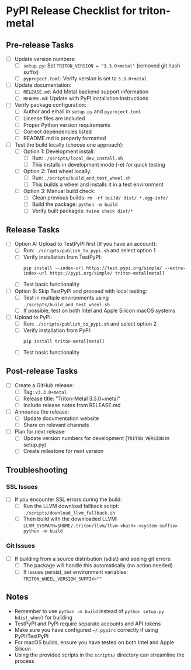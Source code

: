 # PyPI Release Checklist for triton-metal

## Pre-release Tasks
- [ ] Update version numbers:
  - [ ] `setup.py`: Set `TRITON_VERSION = "3.3.0+metal"` (removed git hash suffix)
  - [ ] `pyproject.toml`: Verify version is set to `3.3.0+metal` 
- [ ] Update documentation:
  - [ ] `RELEASE.md`: Add Metal backend support information
  - [ ] `README.md`: Update with PyPI installation instructions
- [ ] Verify package configuration:
  - [ ] Author and email in `setup.py` and `pyproject.toml`
  - [ ] License files are included
  - [ ] Proper Python version requirements
  - [ ] Correct dependencies listed
  - [ ] README.md is properly formatted
- [ ] Test the build locally (choose one approach):
  - [ ] Option 1: Development install:
    - [ ] Run: `./scripts/local_dev_install.sh`
    - [ ] This installs in development mode (-e) for quick testing
  - [ ] Option 2: Test wheel locally:
    - [ ] Run: `./scripts/build_and_test_wheel.sh`
    - [ ] This builds a wheel and installs it in a test environment
  - [ ] Option 3: Manual build check:
    - [ ] Clean previous builds: `rm -rf build/ dist/ *.egg-info/`
    - [ ] Build the package: `python -m build`
    - [ ] Verify built packages: `twine check dist/*`

## Release Tasks
- [ ] Option A: Upload to TestPyPI first (if you have an account):
  - [ ] Run: `./scripts/publish_to_pypi.sh` and select option 1
  - [ ] Verify installation from TestPyPI:
    ```
    pip install --index-url https://test.pypi.org/simple/ --extra-index-url https://pypi.org/simple/ triton-metal[metal]
    ```
  - [ ] Test basic functionality

- [ ] Option B: Skip TestPyPI and proceed with local testing:
  - [ ] Test in multiple environments using `./scripts/build_and_test_wheel.sh`
  - [ ] If possible, test on both Intel and Apple Silicon macOS systems

- [ ] Upload to PyPI:
  - [ ] Run: `./scripts/publish_to_pypi.sh` and select option 2
  - [ ] Verify installation from PyPI:
    ```
    pip install triton-metal[metal]
    ```
  - [ ] Test basic functionality

## Post-release Tasks
- [ ] Create a GitHub release:
  - [ ] Tag: `v3.3.0+metal`
  - [ ] Release title: "Triton-Metal 3.3.0+metal"
  - [ ] Include release notes from RELEASE.md
- [ ] Announce the release:
  - [ ] Update documentation website
  - [ ] Share on relevant channels
- [ ] Plan for next release:
  - [ ] Update version numbers for development (`TRITON_VERSION` in setup.py)
  - [ ] Create milestone for next version

## Troubleshooting

### SSL Issues
- [ ] If you encounter SSL errors during the build:
  - [ ] Run the LLVM download fallback script: `./scripts/download_llvm_fallback.sh`
  - [ ] Then build with the downloaded LLVM: `LLVM_SYSPATH=$HOME/.triton/llvm/llvm-<hash>-<system-suffix> python -m build`

### Git Issues
- [ ] If building from a source distribution (sdist) and seeing git errors:
  - [ ] The package will handle this automatically (no action needed)
  - [ ] If issues persist, set environment variables: `TRITON_WHEEL_VERSION_SUFFIX=""`

## Notes
- Remember to use `python -m build` instead of `python setup.py bdist_wheel` for building
- TestPyPI and PyPI require separate accounts and API tokens
- Make sure you have configured `~/.pypirc` correctly if using PyPI/TestPyPI
- For macOS builds, ensure you have tested on both Intel and Apple Silicon
- Using the provided scripts in the `scripts/` directory can streamline the process 